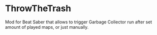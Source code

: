 # ThrowTheTrash
Mod for Beat Saber that allows to trigger Garbage Collector run after set amount of played maps, or just manually.

